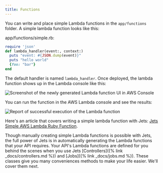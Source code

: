 ```yaml
---
title: Functions
---
```


You can write and place simple Lambda functions in the `app/functions` folder. A simple lambda function looks like this:

app/functions/simple.rb:

```ruby
require 'json'
def lambda_handler(event:, context:)
  puts "event: #{JSON.dump(event)}"
  puts "hello world"
  {foo: "bar"}
end
```

The default handler is named `lambda_handler`.  Once deployed, the lambda function shows up in the Lambda console like this:

![Screenshot of the newly generated Lambda function UI in AWS Console](/img/docs/jets-simple-lambda-function-console.png)

You can run the function in the AWS Lambda console and see the results:

![Report of successful execution of the Lambda function](/img/docs/jets-simple-lambda-function-result.png)

Here's an article that covers writing a simple lambda function with Jets: [Jets Simple AWS Lambda Ruby Function](https://blog.boltops.com/2018/10/26/jets-simple-aws-lambda-ruby-function).

Though manually creating simple Lambda functions is possible with Jets, the full power of Jets is in automatically generating the Lambda functions that your API requires. Your API's Lambda functions are defined for you behind the scenes when you use Jets [Controllers]({% link _docs/controllers.md %}) and [Jobs]({% link _docs/jobs.md %}). These classes give you many conveniences methods to make your life easier. We'll cover them next.

